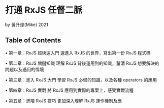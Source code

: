 # 打通 RxJS 任督二脈

by 黃升煌(Mike) 2021

## Table of Contents

• 第一章：RxJS 超快速入門
    速進入 RxJS 的世界，寫出第一份 RxJS 程式碼

• 第二章：RxJS 關鍵知識
    理解 RxJS 背後運用到的知識，釐清 RxJS 想要解決的問題以及適用的情境

• 第三章：進入 RxJS 大門
    學習 RxJS 必備的知識，以及各種 operators 的應用

• 第四章：RxJS 實戰
    將 RxJS 應用到實際的專案上，感受實戰流程

• 第五章：進階 RxJS 技巧
    更加深入理解 RxJS 運作機制及應

